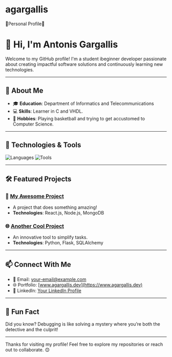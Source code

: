 # agargallis
💢Personal Profile💢
# 👋 Hi, I'm Antonis Gargallis

Welcome to my GitHub profile! I'm a student ibeginner developer passionate about creating impactful software solutions and continuously learning new technologies.

---

## 🌟 About Me
- 🎓 **Education**: Department of Informatics and Telecommunications
- 💻 **Skills**: Learner in C and VHDL.
- 🎯 **Hobbies**: Playing basketball and trying to get accustomed to Computer Science.

---

## 🔧 Technologies & Tools
![Languages](https://img.shields.io/badge/Languages-C%20|%20Python%20|%20JavaScript-blue?style=for-the-badge)
![Tools](https://img.shields.io/badge/Tools-Git%20|%20Docker%20|%20VSCode%20|%20Linux-orange?style=for-the-badge)

---

## 🛠️ Featured Projects
### 🚀 [My Awesome Project](https://github.com/agargallis/my-awesome-project)
- A project that does something amazing!
- **Technologies**: React.js, Node.js, MongoDB

### 🌐 [Another Cool Project](https://github.com/agargallis/another-cool-project)
- An innovative tool to simplify tasks.
- **Technologies**: Python, Flask, SQLAlchemy

---

## 📫 Connect With Me
- 📧 Email: [your-email@example.com](mailto:your-email@example.com)
- 🌐 Portfolio: [www.agargallis.dev](https://www.agargallis.dev)
- 💼 LinkedIn: [Your LinkedIn Profile](https://linkedin.com/in/agargallis)

---

## 🌟 Fun Fact
Did you know? Debugging is like solving a mystery where you’re both the detective and the culprit!

---

Thanks for visiting my profile! Feel free to explore my repositories or reach out to collaborate. 😊
